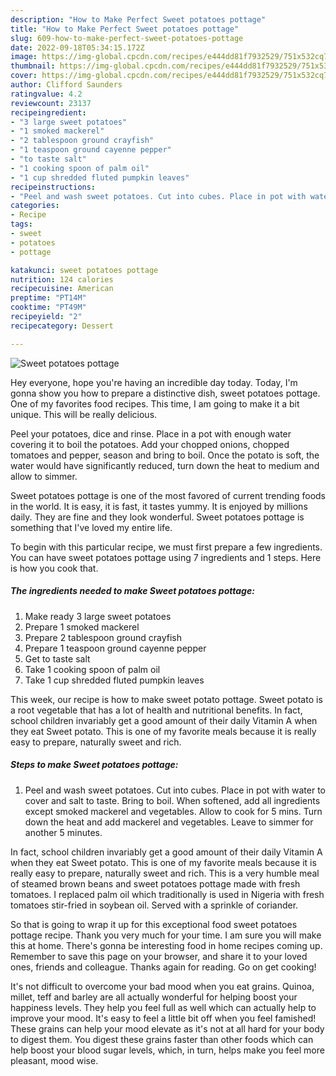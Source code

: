 ```yaml
---
description: "How to Make Perfect Sweet potatoes pottage"
title: "How to Make Perfect Sweet potatoes pottage"
slug: 609-how-to-make-perfect-sweet-potatoes-pottage
date: 2022-09-18T05:34:15.172Z
image: https://img-global.cpcdn.com/recipes/e444dd81f7932529/751x532cq70/sweet-potatoes-pottage-recipe-main-photo.jpg
thumbnail: https://img-global.cpcdn.com/recipes/e444dd81f7932529/751x532cq70/sweet-potatoes-pottage-recipe-main-photo.jpg
cover: https://img-global.cpcdn.com/recipes/e444dd81f7932529/751x532cq70/sweet-potatoes-pottage-recipe-main-photo.jpg
author: Clifford Saunders
ratingvalue: 4.2
reviewcount: 23137
recipeingredient:
- "3 large sweet potatoes"
- "1 smoked mackerel"
- "2 tablespoon ground crayfish"
- "1 teaspoon ground cayenne pepper"
- "to taste salt"
- "1 cooking spoon of palm oil"
- "1 cup shredded fluted pumpkin leaves"
recipeinstructions:
- "Peel and wash sweet potatoes. Cut into cubes. Place in pot with water to cover and salt to taste. Bring to boil. When softened, add all ingredients except smoked mackerel and vegetables. Allow to cook for 5 mins. Turn down the heat and add mackerel and vegetables. Leave to simmer for another 5 minutes."
categories:
- Recipe
tags:
- sweet
- potatoes
- pottage

katakunci: sweet potatoes pottage 
nutrition: 124 calories
recipecuisine: American
preptime: "PT14M"
cooktime: "PT49M"
recipeyield: "2"
recipecategory: Dessert

---
```



![Sweet potatoes pottage](https://img-global.cpcdn.com/recipes/e444dd81f7932529/751x532cq70/sweet-potatoes-pottage-recipe-main-photo.jpg)

Hey everyone, hope you're having an incredible day today. Today, I'm gonna show you how to prepare a distinctive dish, sweet potatoes pottage. One of my favorites food recipes. This time, I am going to make it a bit unique. This will be really delicious.

Peel your potatoes, dice and rinse. Place in a pot with enough water covering it to boil the potatoes. Add your chopped onions, chopped tomatoes and pepper, season and bring to boil. Once the potato is soft, the water would have significantly reduced, turn down the heat to medium and allow to simmer.

Sweet potatoes pottage is one of the most favored of current trending foods in the world. It is easy, it is fast, it tastes yummy. It is enjoyed by millions daily. They are fine and they look wonderful. Sweet potatoes pottage is something that I've loved my entire life.


To begin with this particular recipe, we must first prepare a few ingredients. You can have sweet potatoes pottage using 7 ingredients and 1 steps. Here is how you cook that.

<!--inarticleads1-->

##### The ingredients needed to make Sweet potatoes pottage:

1. Make ready 3 large sweet potatoes
1. Prepare 1 smoked mackerel
1. Prepare 2 tablespoon ground crayfish
1. Prepare 1 teaspoon ground cayenne pepper
1. Get to taste salt
1. Take 1 cooking spoon of palm oil
1. Take 1 cup shredded fluted pumpkin leaves


This week, our recipe is how to make sweet potato pottage. Sweet potato is a root vegetable that has a lot of health and nutritional benefits. In fact, school children invariably get a good amount of their daily Vitamin A when they eat Sweet potato. This is one of my favorite meals because it is really easy to prepare, naturally sweet and rich. 

<!--inarticleads2-->

##### Steps to make Sweet potatoes pottage:

1. Peel and wash sweet potatoes. Cut into cubes. Place in pot with water to cover and salt to taste. Bring to boil. When softened, add all ingredients except smoked mackerel and vegetables. Allow to cook for 5 mins. Turn down the heat and add mackerel and vegetables. Leave to simmer for another 5 minutes.


In fact, school children invariably get a good amount of their daily Vitamin A when they eat Sweet potato. This is one of my favorite meals because it is really easy to prepare, naturally sweet and rich. This is a very humble meal of steamed brown beans and sweet potatoes pottage made with fresh tomatoes. I replaced palm oil which traditionally is used in Nigeria with fresh tomatoes stir-fried in soybean oil. Served with a sprinkle of coriander. 

So that is going to wrap it up for this exceptional food sweet potatoes pottage recipe. Thank you very much for your time. I am sure you will make this at home. There's gonna be interesting food in home recipes coming up. Remember to save this page on your browser, and share it to your loved ones, friends and colleague. Thanks again for reading. Go on get cooking!

It's not difficult to overcome your bad mood when you eat grains. Quinoa, millet, teff and barley are all actually wonderful for helping boost your happiness levels. They help you feel full as well which can actually help to improve your mood. It's easy to feel a little bit off when you feel famished! These grains can help your mood elevate as it's not at all hard for your body to digest them. You digest these grains faster than other foods which can help boost your blood sugar levels, which, in turn, helps make you feel more pleasant, mood wise.
